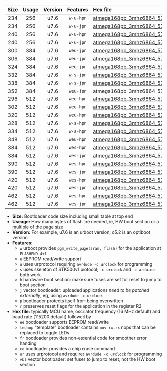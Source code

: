 |Size|Usage|Version|Features|Hex file|
|:-:|:-:|:-:|:-:|:--|
|234|256|u7.6|`w-u-hpr`|[atmega168pb_3mhz6864_57600bps_ur.hex](https://raw.githubusercontent.com/stefanrueger/urboot/main/atmega168pb_3mhz6864_57600bps_ur.hex)|
|234|256|u7.6|`w-u-jpr`|[atmega168pb_3mhz6864_57600bps_ur_vbl.hex](https://raw.githubusercontent.com/stefanrueger/urboot/main/atmega168pb_3mhz6864_57600bps_ur_vbl.hex)|
|240|256|u7.6|`w-u-hpr`|[atmega168pb_3mhz6864_57600bps_lednop_ur.hex](https://raw.githubusercontent.com/stefanrueger/urboot/main/atmega168pb_3mhz6864_57600bps_lednop_ur.hex)|
|240|256|u7.6|`w-u-jpr`|[atmega168pb_3mhz6864_57600bps_lednop_ur_vbl.hex](https://raw.githubusercontent.com/stefanrueger/urboot/main/atmega168pb_3mhz6864_57600bps_lednop_ur_vbl.hex)|
|300|384|u7.6|`weu-jpr`|[atmega168pb_3mhz6864_57600bps_ee_ur_vbl.hex](https://raw.githubusercontent.com/stefanrueger/urboot/main/atmega168pb_3mhz6864_57600bps_ee_ur_vbl.hex)|
|306|384|u7.6|`weu-jpr`|[atmega168pb_3mhz6864_57600bps_ee_lednop_ur_vbl.hex](https://raw.githubusercontent.com/stefanrueger/urboot/main/atmega168pb_3mhz6864_57600bps_ee_lednop_ur_vbl.hex)|
|324|384|u7.6|`weu-jpr`|[atmega168pb_3mhz6864_57600bps_ee_lednop_fr_ur_vbl.hex](https://raw.githubusercontent.com/stefanrueger/urboot/main/atmega168pb_3mhz6864_57600bps_ee_lednop_fr_ur_vbl.hex)|
|332|384|u7.6|`w-s-jpr`|[atmega168pb_3mhz6864_57600bps_vbl.hex](https://raw.githubusercontent.com/stefanrueger/urboot/main/atmega168pb_3mhz6864_57600bps_vbl.hex)|
|338|384|u7.6|`w-s-jpr`|[atmega168pb_3mhz6864_57600bps_lednop_vbl.hex](https://raw.githubusercontent.com/stefanrueger/urboot/main/atmega168pb_3mhz6864_57600bps_lednop_vbl.hex)|
|352|384|u7.6|`weu-jpr`|[atmega168pb_3mhz6864_57600bps_ee_lednop_fr_ce_ur_vbl.hex](https://raw.githubusercontent.com/stefanrueger/urboot/main/atmega168pb_3mhz6864_57600bps_ee_lednop_fr_ce_ur_vbl.hex)|
|296|512|u7.6|`weu-hpr`|[atmega168pb_3mhz6864_57600bps_ee_ur.hex](https://raw.githubusercontent.com/stefanrueger/urboot/main/atmega168pb_3mhz6864_57600bps_ee_ur.hex)|
|302|512|u7.6|`weu-hpr`|[atmega168pb_3mhz6864_57600bps_ee_lednop_ur.hex](https://raw.githubusercontent.com/stefanrueger/urboot/main/atmega168pb_3mhz6864_57600bps_ee_lednop_ur.hex)|
|320|512|u7.6|`weu-hpr`|[atmega168pb_3mhz6864_57600bps_ee_lednop_fr_ur.hex](https://raw.githubusercontent.com/stefanrueger/urboot/main/atmega168pb_3mhz6864_57600bps_ee_lednop_fr_ur.hex)|
|328|512|u7.6|`w-s-hpr`|[atmega168pb_3mhz6864_57600bps.hex](https://raw.githubusercontent.com/stefanrueger/urboot/main/atmega168pb_3mhz6864_57600bps.hex)|
|334|512|u7.6|`w-s-hpr`|[atmega168pb_3mhz6864_57600bps_lednop.hex](https://raw.githubusercontent.com/stefanrueger/urboot/main/atmega168pb_3mhz6864_57600bps_lednop.hex)|
|348|512|u7.6|`weu-hpr`|[atmega168pb_3mhz6864_57600bps_ee_lednop_fr_ce_ur.hex](https://raw.githubusercontent.com/stefanrueger/urboot/main/atmega168pb_3mhz6864_57600bps_ee_lednop_fr_ce_ur.hex)|
|384|512|u7.6|`wes-hpr`|[atmega168pb_3mhz6864_57600bps_ee.hex](https://raw.githubusercontent.com/stefanrueger/urboot/main/atmega168pb_3mhz6864_57600bps_ee.hex)|
|384|512|u7.6|`wes-jpr`|[atmega168pb_3mhz6864_57600bps_ee_vbl.hex](https://raw.githubusercontent.com/stefanrueger/urboot/main/atmega168pb_3mhz6864_57600bps_ee_vbl.hex)|
|390|512|u7.6|`wes-hpr`|[atmega168pb_3mhz6864_57600bps_ee_lednop.hex](https://raw.githubusercontent.com/stefanrueger/urboot/main/atmega168pb_3mhz6864_57600bps_ee_lednop.hex)|
|390|512|u7.6|`wes-jpr`|[atmega168pb_3mhz6864_57600bps_ee_lednop_vbl.hex](https://raw.githubusercontent.com/stefanrueger/urboot/main/atmega168pb_3mhz6864_57600bps_ee_lednop_vbl.hex)|
|420|512|u7.6|`wes-hpr`|[atmega168pb_3mhz6864_57600bps_ee_lednop_fr.hex](https://raw.githubusercontent.com/stefanrueger/urboot/main/atmega168pb_3mhz6864_57600bps_ee_lednop_fr.hex)|
|420|512|u7.6|`wes-jpr`|[atmega168pb_3mhz6864_57600bps_ee_lednop_fr_vbl.hex](https://raw.githubusercontent.com/stefanrueger/urboot/main/atmega168pb_3mhz6864_57600bps_ee_lednop_fr_vbl.hex)|
|462|512|u7.6|`wes-hpr`|[atmega168pb_3mhz6864_57600bps_ee_lednop_fr_ce.hex](https://raw.githubusercontent.com/stefanrueger/urboot/main/atmega168pb_3mhz6864_57600bps_ee_lednop_fr_ce.hex)|
|462|512|u7.6|`wes-jpr`|[atmega168pb_3mhz6864_57600bps_ee_lednop_fr_ce_vbl.hex](https://raw.githubusercontent.com/stefanrueger/urboot/main/atmega168pb_3mhz6864_57600bps_ee_lednop_fr_ce_vbl.hex)|

- **Size:** Bootloader code size including small table at top end
- **Useage:** How many bytes of flash are needed, ie, HW boot section or a multiple of the page size
- **Version:** For example, u7.6 is an urboot version, o5.2 is an optiboot version
- **Features:**
  + `w` urboot provides `pgm_write_page(sram, flash)` for the application at `FLASHEND-4+1`
  + `e` EEPROM read/write support
  + `u` uses urprotocol requiring `avrdude -c urclock` for programming
  + `s` uses skeleton of STK500v1 protocol; `-c urclock` and `-c arduino` both work
  + `h` hardware boot section: make sure fuses are set for reset to jump to boot section
  + `j` vector bootloader: uploaded applications *need to be patched externally*, eg, using `avrdude -c urclock`
  + `p` bootloader protects itself from being overwritten
  + `r` preserves reset flags for the application in the register R2
- **Hex file:** typically MCU name, oscillator frequency (16 MHz default) and baud rate (115200 default) followed by
  + `ee` bootloader supports EEPROM read/write
  + `lednop` "template" bootloader contains `mov rx,rx` nops that can be replaced to toggle LEDs
  + `fr` bootloader provides non-essential code for smoother error handing
  + `ce` bootloader provides a chip erase command
  + `ur` uses urprotocol and requires `avrdude -c urclock` for programming
  + `vbl` vector bootloader: set fuses to jump to reset, not the HW boot section

